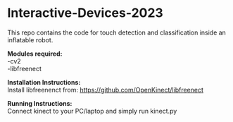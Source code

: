 # Interactive-Devices-2023
This repo contains the code for touch detection and classification inside an inflatable robot.

**Modules required:**  
-cv2  
-libfreenect

**Installation Instructions:**    
Install libfreenenct from: https://github.com/OpenKinect/libfreenect

**Running Instructions:**  
Connect kinect to your PC/laptop and simply run kinect.py
